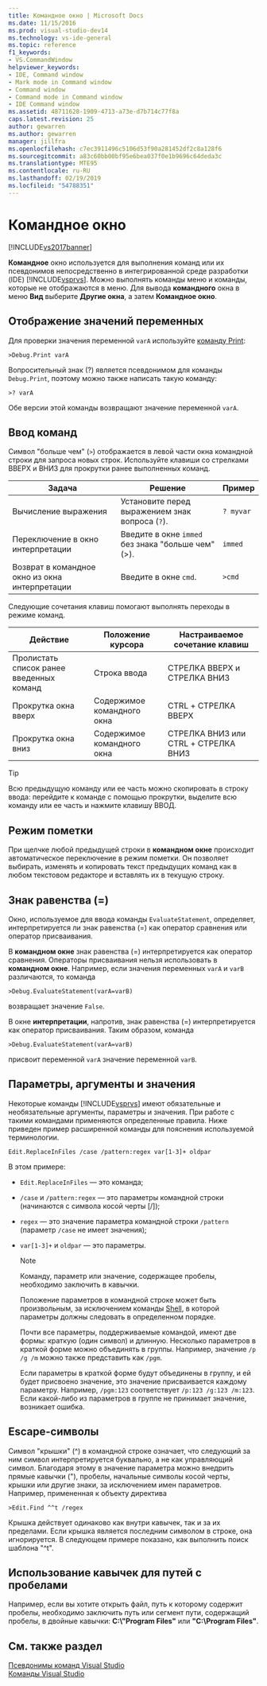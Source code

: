 ```yaml
---
title: Командное окно | Microsoft Docs
ms.date: 11/15/2016
ms.prod: visual-studio-dev14
ms.technology: vs-ide-general
ms.topic: reference
f1_keywords:
- VS.CommandWindow
helpviewer_keywords:
- IDE, Command window
- Mark mode in Command window
- Command window
- Command mode in Command window
- IDE Command window
ms.assetid: 48711628-1909-4713-a73e-d7b714c77f8a
caps.latest.revision: 25
author: gewarren
ms.author: gewarren
manager: jillfra
ms.openlocfilehash: c7ec3911496c5106d53f90a281452df2c8a128f6
ms.sourcegitcommit: a83c60bb00bf95e6bea037f0e1b9696c64deda3c
ms.translationtype: MTE95
ms.contentlocale: ru-RU
ms.lasthandoff: 02/19/2019
ms.locfileid: "54788351"
---
```

# <a name="command-window"></a>Командное окно
[!INCLUDE[vs2017banner](../../includes/vs2017banner.md)]

  
**Командное** окно используется для выполнения команд или их псевдонимов непосредственно в интегрированной среде разработки (IDE) [!INCLUDE[vsprvs](../../includes/vsprvs-md.md)]. Можно выполнять команды меню и команды, которые не отображаются в меню. Для вывода **командного** окна в меню **Вид** выберите **Другие окна**, а затем **Командное окно**.  
  
## <a name="displaying-the-values-of-variables"></a>Отображение значений переменных  
 Для проверки значения переменной `varA` используйте [команду Print](../../ide/reference/print-command.md):  
  
```  
>Debug.Print varA  
```  
  
 Вопросительный знак (?) является псевдонимом для команды `Debug.Print`, поэтому можно также написать такую команду:  
  
```  
>? varA  
```  
  
 Обе версии этой команды возвращают значение переменной `varA`.  
  
## <a name="entering-commands"></a>Ввод команд  
 Символ "больше чем" (`>`) отображается в левой части окна командной строки для запроса новых строк. Используйте клавиши со стрелками ВВЕРХ и ВНИЗ для прокрутки ранее выполненных команд.  
  
|Задача|Решение|Пример|  
|----------|--------------|-------------|  
|Вычисление выражения|Установите перед выражением знак вопроса (`?`).|`? myvar`|  
|Переключение в окно интерпретации|Введите в окне `immed` без знака "больше чем" (>).|`immed`|  
|Возврат в командное окно из окна интерпретации|Введите в окне `cmd`.|`>cmd`|  
  
 Следующие сочетания клавиш помогают выполнять переходы в режиме команд.  
  
|Действие|Положение курсора|Настраиваемое сочетание клавиш|  
|------------|---------------------|----------------|  
|Пролистать список ранее введенных команд|Строка ввода|СТРЕЛКА ВВЕРХ и СТРЕЛКА ВНИЗ|  
|Прокрутка окна вверх|Содержимое командного окна|CTRL + СТРЕЛКА ВВЕРХ|  
|Прокрутка окна вниз|Содержимое командного окна|СТРЕЛКА ВНИЗ или CTRL + СТРЕЛКА ВНИЗ|  
  
> [!TIP]
>  Всю предыдущую команду или ее часть можно скопировать в строку ввода: перейдите к команде с помощью прокрутки, выделите всю команду или ее часть и нажмите клавишу ВВОД.  
  
## <a name="mark-mode"></a>Режим пометки  
 При щелчке любой предыдущей строки в **командном окне** происходит автоматическое переключение в режим пометки. Он позволяет выбирать, изменять и копировать текст предыдущих команд как в любом текстовом редакторе и вставлять их в текущую строку.  
  
## <a name="the-equals--sign"></a>Знак равенства (=)  
 Окно, используемое для ввода команды `EvaluateStatement`, определяет, интерпретируется ли знак равенства (=) как оператор сравнения или оператор присваивания.  
  
 В **командном окне** знак равенства (=) интерпретируется как оператор сравнения. Операторы присваивания нельзя использовать в **командном окне**. Например, если значения переменных `varA` и `varB` различаются, то команда  
  
```  
>Debug.EvaluateStatement(varA=varB)  
```  
  
 возвращает значение `False`.  
  
 В окне **интерпретации**, напротив, знак равенства (=) интерпретируется как оператор присваивания. Таким образом, команда  
  
```  
>Debug.EvaluateStatement(varA=varB)  
```  
  
 присвоит переменной `varA` значение переменной `varB`.  
  
## <a name="parameters-switches-and-values"></a>Параметры, аргументы и значения  
 Некоторые команды [!INCLUDE[vsprvs](../../includes/vsprvs-md.md)] имеют обязательные и необязательные аргументы, параметры и значения. При работе с такими командами применяются определенные правила. Ниже приведен пример расширенной команды для пояснения используемой терминологии.  
  
```  
Edit.ReplaceInFiles /case /pattern:regex var[1-3]+ oldpar   
```  
  
 В этом примере:  
  
- `Edit.ReplaceInFiles` — это команда;  
  
- `/case` и `/pattern:regex` — это параметры командной строки (начинаются с символа косой черты [/]);  
  
- `regex` — это значение параметра командной строки `/pattern` (параметр `/case` не имеет значения);  
  
- `var[1-3]+` и `oldpar` — это параметры.  
  
  > [!NOTE]
  >  Команду, параметр или значение, содержащее пробелы, необходимо заключить в кавычки.  
  
  Положение параметров в командной строке может быть произвольным, за исключением команды [Shell](../../ide/reference/shell-command.md), в которой параметры должны следовать в определенном порядке.  
  
  Почти все параметры, поддерживаемые командой, имеют две формы: краткую (один символ) и длинную. Несколько параметров в краткой форме можно объединять в группы. Например, значение `/p /g /m` можно также представить как `/pgm`.  
  
  Если параметры в краткой форме будут объединены в группу, и ей будет присвоено значение, это значение присваивается каждому параметру. Например, `/pgm:123` соответствует `/p:123 /g:123 /m:123`. Если какой-либо из параметров в группе не принимает значение, возникает ошибка.  
  
## <a name="escape-characters"></a>Escape-символы  
 Символ "крышки" (^) в командной строке означает, что следующий за ним символ интерпретируется буквально, а не как управляющий символ. Благодаря этому в значение параметра можно внедрить прямые кавычки ("), пробелы, начальные символы косой черты, крышки или другие знаки, за исключением имен параметров. Например, примененная к объекту директива  
  
```  
>Edit.Find ^^t /regex  
```  
  
 Крышка действует одинаково как внутри кавычек, так и за их пределами. Если крышка является последним символом в строке, она игнорируется. В следующем примере показано, как выполнить поиск шаблона "^t".  
  
## <a name="use-quotes-for-path-names-with-spaces"></a>Использование кавычек для путей с пробелами  
 Например, если вы хотите открыть файл, путь к которому содержит пробелы, необходимо заключить путь или сегмент пути, содержащий пробелы, в двойные кавычки: **C:\\"Program Files"** или **"C:\Program Files"**.  
  
## <a name="see-also"></a>См. также раздел  
 [Псевдонимы команд Visual Studio](../../ide/reference/visual-studio-command-aliases.md)   
 [Команды Visual Studio](../../ide/reference/visual-studio-commands.md)
